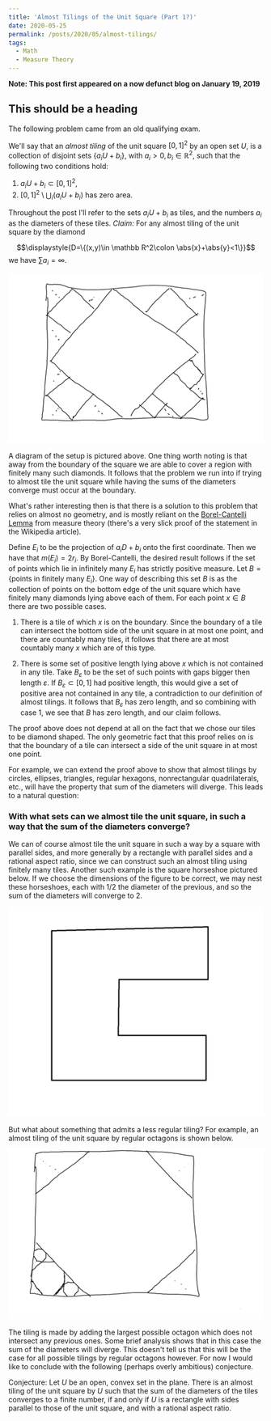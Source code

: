 ```yaml
---
title: 'Almost Tilings of the Unit Square (Part 1?)'
date: 2020-05-25
permalink: /posts/2020/05/almost-tilings/
tags:
  - Math
  - Measure Theory
---
```


**Note: This post first appeared on a now defunct blog on January 19, 2019**

## This should be a heading

The following problem came from an old qualifying exam.

We'll say that an *almost tiling* of the unit square $[0,1]^2$ by an open set $U$, is a collection of disjoint sets $\displaystyle{\{a_iU + b_i\}}$, with $\displaystyle{a_i>0, b_i\in \mathbb R^2}$, such that the following two conditions hold:

1. $\displaystyle{a_i U + b_i \subset [0,1]^2}$,
2. $\displaystyle{[0,1]^2\setminus \bigcup_{i}}(a_i U+b_i)$ has zero area.


Throughout the post I'll refer to the sets $a_iU+b_i$ as tiles, and the numbers $a_i$ as the diameters of these tiles. *Claim:* For any almost tiling of the unit square by the diamond

$$\displaystyle{D=\{(x,y)\in \mathbb R^2\colon \abs{x}+\abs{y}<1\}}$$
we have $\displaystyle{\sum a_i = \infty}$.


![An almost tiling of the unit square by diamonds](/files/2020-05-almost-tilings-fig1.png)

A diagram of the setup is pictured above. One thing worth noting is that away from the boundary of the square we are able to cover a region with finitely many such diamonds. It follows that the problem we run into if trying to almost tile the unit square while having the sums of the diameters converge must occur at the boundary.

What's rather interesting then is that there is a solution to this problem that relies on almost no geometry, and is mostly reliant on the [Borel-Cantelli Lemma](https://en.wikipedia.org/wiki/Borel-Cantelli_lemma) from measure theory (there's a very slick proof of the statement in the Wikipedia article).


Define $E_i$ to be the projection of $a_i D + b_i$ onto the first coordinate. Then we have that $m(E_i)=2r_i$. By Borel-Cantelli, the desired result follows if the set of points which lie in infinitely many $E_i$ has strictly positive measure. Let $B=\{\text{points in finitely many }E_i\}$. One way of describing this set *B* is as the collection of points on the bottom edge of the unit square which have finitely many diamonds lying above each of them. For each point $x\in B$ there are two possible cases.



1. There is a tile of which *x* is on the boundary. Since the boundary of a tile can intersect the bottom side of the unit square in at most one point, and there are countably many tiles, it follows that there are at most countably many *x* which are of this type.

2. There is some set of positive length lying above *x* which is not contained in any tile. Take $B_\varepsilon$ to be the set of such points with gaps bigger then length $\varepsilon$. If $B_\varepsilon\subset [0,1]$ had positive length, this would give a set of positive area not contained in any tile, a contradiction to our definition of almost tilings. It follows that $B_\varepsilon$ has zero length, and so combining with case 1, we see that *B* has zero length, and our claim follows.

The proof above does not depend at all on the fact that we chose our tiles to be diamond shaped. The only geometric fact that this proof relies on is that the boundary of a tile can intersect a side of the unit square in at most one point.

For example, we can extend the proof above to show that almost tilings by circles, ellipses, triangles, regular hexagons, nonrectangular quadrilaterals, etc., will have the property that sum of the diameters will diverge. This leads to a natural question:


### With what sets can we almost tile the unit square, in such a way that the sum of the diameters converge?

We can of course almost tile the unit square in such a way by a square with parallel sides, and more generally by a rectangle with parallel sides and a rational aspect ratio, since we can construct such an almost tiling using finitely many tiles.
Another such example is the square horseshoe pictured below. If we choose the dimensions of the figure to be correct, we may nest these horseshoes, each with 1/2 the diameter of the previous, and so the sum of the diameters will converge to 2.

![An almost tiling by square horseshoes](/files/2020-05-almost-tilings-fig2.png)

But what about something that admits a less regular tiling? For example, an almost tiling of the unit square by regular octagons is shown below.

![An almost tiling of the unit square by regular octagons](/files/2020-05-almost-tilings-fig3.png)


The tiling is made by adding the largest possible octagon which does not intersect any previous ones. Some brief analysis shows that in this case the sum of the diameters will diverge. This doesn't tell us that this will be the case for all possible tilings by regular octagons however. For now I would like to conclude with the following (perhaps overly ambitious) conjecture.


Conjecture: Let *U* be an open, convex set in the plane. There is an almost tiling of the unit square by *U* such that the sum of the diameters of the tiles converges to a finite number, if and only if *U* is a rectangle with sides parallel to those of the unit square, and with a rational aspect ratio.